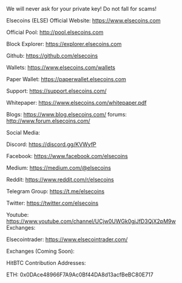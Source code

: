 We will never ask for your private key! Do not fall for scams!

Elsecoins  (ELSE)
Official Website: https://www.elsecoins.com

Official Pool: http://pool.elsecoins.com

Block Explorer: https://explorer.elsecoins.com 

Github: https://github.com/elsecoins

Wallets: https://www.elsecoins.com/wallets

Paper Wallet: https://paperwallet.elsecoins.com

Support: https://support.elsecoins.com/

Whitepaper: https://www.elsecoins.com/whitepaper.pdf

Blogs: https://www.blog.elsecoins.com/
forums: http://www.forum.elsecoins.com/

Social Media:

Discord: https://discord.gg/KVWyfP

Facebook: https://www.facebook.com/elsecoins

Medium: https://medium.com/@elsecoins

Reddit: https://www.reddit.com/r/elsecoins

Telegram Group: https://t.me/elsecoins 

Twitter: https://twitter.com/elsecoins

Youtube: https://www.youtube.com/channel/UCjw0UWGk0gjJfD3QjX2pM9w
Exchanges:

Elsecointrader: https://www.elsecointrader.com/
 
Exchanges (Coming Soon):

HitBTC
Contribution Addresses:

ETH: 0x0DAce48966F7A9Ac0Bf44DA8d13acfBeBC80E717 
